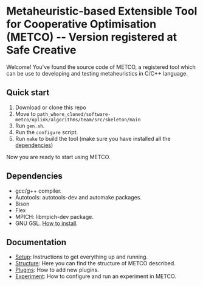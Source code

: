 # Metaheuristic-based Extensible Tool for Cooperative Optimisation (METCO) -- Version registered at Safe Creative

Welcome! You've found the source code of METCO, a registered tool which can be use to developing and testing metaheuristics in C/C++ language.

## Quick start

1. Download or clone this repo
2. Move to `path_where_cloned/software-metco/oplink/algorithms/team/src/skeleton/main`
3. Run `gen.sh`.
4. Run the `configure` script.
3. Run `make` to build the tool (make sure you have installed all the [dependencies](##Dependencies))

Now you are ready to start using METCO.

## Dependencies

* gcc/g++ compiler.
* Autotools: autotools-dev and automake packages.
* Bison
* Flex
* MPICH: libmpich-dev package.
* GNU GSL. [How to install](https://askubuntu.com/a/490475).


## Documentation
* [Setup](./doc/setup.md): Instructions to get everything up and running.
* [Structure](./doc/structure.md): Here you can find the structure of METCO described.
* [Plugins](./doc/newPlugin.md): How to add new plugins.
* [Experiment](./doc/experiment.md): How to configure and run an experiment in METCO.
